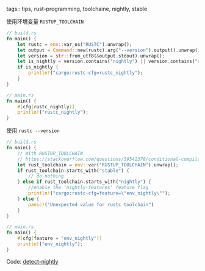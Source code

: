 tags:: tips, rust-programming, toolchaine, nightly, stable

使用环境变量 `RUSTUP_TOOLCHAIN`
```rust
// build.rs
fn main() {
    let rustc = env::var_os("RUSTC").unwrap();
    let output = Command::new(rustc).arg("--version").output().unwrap();
    let version = str::from_utf8(&output.stdout).unwrap();
    let is_nightly = version.contains("nightly") || version.contains("dev")
    if is_nightly {
        println!("cargo:rustc-cfg=rustc_nightly");
    }
}

// main.rs
fn main() {
    #[cfg(rustc_nightly)]
    println!("rustc_nightly");
}
```

使用 `rustc --version`
```rust
// build.rs
fn main() {
    // With RUSTUP_TOOLCHAIN
    // https://stackoverflow.com/questions/59542378/conditional-compilation-for-nightly-vs-stable-rust-or-compiler-version
    let rust_toolchain = env::var("RUSTUP_TOOLCHAIN").unwrap();
    if rust_toolchain.starts_with("stable") {
        // do nothing
    } else if rust_toolchain.starts_with("nightly") {
        //enable the 'nightly-features' feature flag
        println!("cargo:rustc-cfg=feature=\"env_nightly\"");
    } else {
        panic!("Unexpected value for rustc toolchain")
    }
}

// main.rs
fn main() {
    #[cfg(feature = "env_nightly")]
    println!("env_nightly");
}
```


Code: [detect-nightly](../rust-playground/t-detect-nightly)
